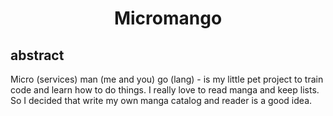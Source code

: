 <center> <h1>Micromango</h1> </center>

## abstract

Micro (services) man (me and you) go (lang) - is my little pet project to train code and learn how to do things. I really love to read manga and keep lists. So I decided that write my own manga catalog and reader is a good idea. 